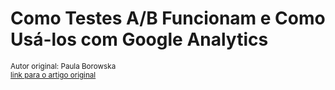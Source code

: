 Como Testes A/B Funcionam e Como Usá-los com Google Analytics
=============================================================
<small>Autor original: Paula Borowska<br/>[link para o artigo original](http://designmodo.com/ab-testing-google-analytics/)</small>